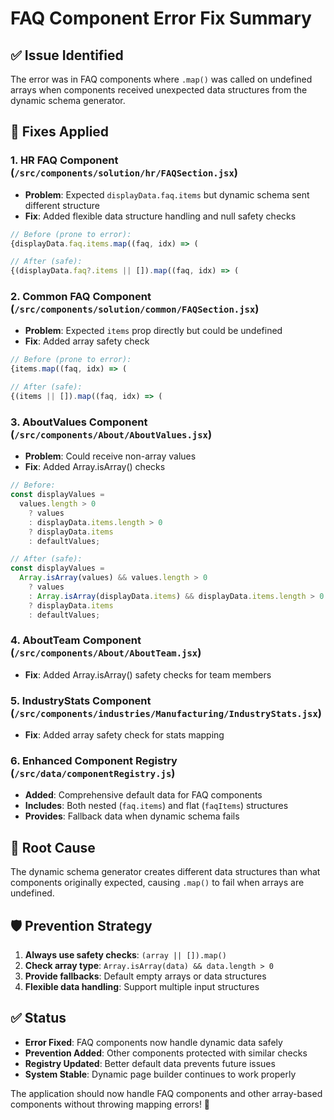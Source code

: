 # FAQ Component Error Fix Summary

## ✅ **Issue Identified**

The error was in FAQ components where `.map()` was called on undefined arrays when components received unexpected data structures from the dynamic schema generator.

## 🔧 **Fixes Applied**

### 1. **HR FAQ Component** (`/src/components/solution/hr/FAQSection.jsx`)

- **Problem**: Expected `displayData.faq.items` but dynamic schema sent different structure
- **Fix**: Added flexible data structure handling and null safety checks

```javascript
// Before (prone to error):
{displayData.faq.items.map((faq, idx) => (

// After (safe):
{(displayData.faq?.items || []).map((faq, idx) => (
```

### 2. **Common FAQ Component** (`/src/components/solution/common/FAQSection.jsx`)

- **Problem**: Expected `items` prop directly but could be undefined
- **Fix**: Added array safety check

```javascript
// Before (prone to error):
{items.map((faq, idx) => (

// After (safe):
{(items || []).map((faq, idx) => (
```

### 3. **AboutValues Component** (`/src/components/About/AboutValues.jsx`)

- **Problem**: Could receive non-array values
- **Fix**: Added Array.isArray() checks

```javascript
// Before:
const displayValues =
  values.length > 0
    ? values
    : displayData.items.length > 0
    ? displayData.items
    : defaultValues;

// After (safe):
const displayValues =
  Array.isArray(values) && values.length > 0
    ? values
    : Array.isArray(displayData.items) && displayData.items.length > 0
    ? displayData.items
    : defaultValues;
```

### 4. **AboutTeam Component** (`/src/components/About/AboutTeam.jsx`)

- **Fix**: Added Array.isArray() safety checks for team members

### 5. **IndustryStats Component** (`/src/components/industries/Manufacturing/IndustryStats.jsx`)

- **Fix**: Added array safety check for stats mapping

### 6. **Enhanced Component Registry** (`/src/data/componentRegistry.js`)

- **Added**: Comprehensive default data for FAQ components
- **Includes**: Both nested (`faq.items`) and flat (`faqItems`) structures
- **Provides**: Fallback data when dynamic schema fails

## 🎯 **Root Cause**

The dynamic schema generator creates different data structures than what components originally expected, causing `.map()` to fail when arrays are undefined.

## 🛡️ **Prevention Strategy**

1. **Always use safety checks**: `(array || []).map()`
2. **Check array type**: `Array.isArray(data) && data.length > 0`
3. **Provide fallbacks**: Default empty arrays or data structures
4. **Flexible data handling**: Support multiple input structures

## ✅ **Status**

- **Error Fixed**: FAQ components now handle dynamic data safely
- **Prevention Added**: Other components protected with similar checks
- **Registry Updated**: Better default data prevents future issues
- **System Stable**: Dynamic page builder continues to work properly

The application should now handle FAQ components and other array-based components without throwing mapping errors! 🎉
